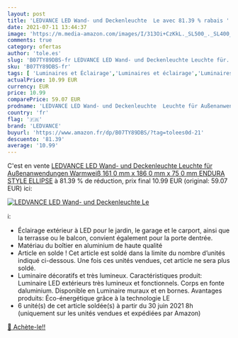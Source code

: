 ```yaml
---
layout: post
title: 'LEDVANCE LED Wand- und Deckenleuchte  Le avec 81.39 % rabais '
date: 2021-07-11 13:44:37
image: 'https://m.media-amazon.com/images/I/313Oi+CzKkL._SL500_._SL400_.jpg'
comments: true
category: ofertas
author: 'tole.es'
slug: 'B07TY89DBS-fr LEDVANCE LED Wand- und Deckenleuchte Leuchte für...'
sku: 'B07TY89DBS-fr'
tags: [ 'Luminaires et Éclairage','Luminaires et éclairage','Luminaires extérieur','ledvance','Éclairage mural dextérieur', ]
actualPrice: 10.99 EUR
currency: EUR
price: 10.99
comparePrice: 59.07 EUR
prodname: 'LEDVANCE LED Wand- und Deckenleuchte  Leuchte für Außenanwendungen  Warmweiß  161 0 mm x 186 0 mm x 75 0 mm  ENDURA STYLE ELLIPSE'
country: 'fr'
flag: '🇫🇷'
brand: 'LEDVANCE'
buyurl: 'https://www.amazon.fr/dp/B07TY89DBS/?tag=tolees0d-21'
descuento: '81.39'
average: '10.99'
---
```


C'est en vente [LEDVANCE LED Wand- und Deckenleuchte  Leuchte für Außenanwendungen  Warmweiß  161 0 mm x 186 0 mm x 75 0 mm  ENDURA STYLE ELLIPSE](https://www.amazon.fr/dp/B07TY89DBS/?tag=tolees0d-21)  à  81.39 % de réduction, prix final  10.99 EUR (original: 59.07 EUR) ici:

[![LEDVANCE LED Wand- und Deckenleuchte  Le](https://m.media-amazon.com/images/I/313Oi+CzKkL._SL500_._SL400_.jpg)](https://www.amazon.fr/dp/B07TY89DBS/?tag=tolees0d-21)

ℹ️:

- Éclairage extérieur à LED pour le jardin, le garage et le carport, ainsi que la terrasse ou le balcon, convient également pour la porte dentrée.
- Matériau du boîtier en aluminium de haute qualité
- Article en solde ! Cet article est soldé dans la limite du nombre d’unités indiqué ci-dessous. Une fois ces unités vendues, cet article ne sera plus soldé.
- Luminaire décoratifs et très lumineux. Caractéristiques produit: Luminaire LED extérieurs très lumineux et fonctionnels. Corps en fonte daluminium. Disponible en Luminaire muraux et en bornes. Avantages produits: Éco-énergétique grâce à la technologie LE
- 6 unité(s) de cet article soldée(s) à partir du 30 juin 2021 8h (uniquement sur les unités vendues et expédiées par Amazon)

[🛒 Achète-le!!](https://www.amazon.fr/dp/B07TY89DBS/?tag=tolees0d-21)
